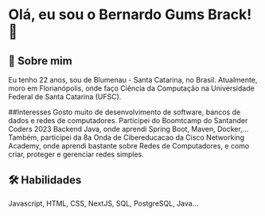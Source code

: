 
# Olá, eu sou o Bernardo Gums Brack! 👋


## 🚀 Sobre mim
Eu tenho 22 anos, sou de Blumenau - Santa Catarina, no Brasil. Atualmente, moro em Florianópolis, onde faço Ciência da Computação na Universidade Federal de Santa Catarina (UFSC).

##Interesses
Gosto muito de desenvolvimento de software, bancos de dados e redes de computadores.
Participei do Boomtcamp do Santander Coders 2023 Backend Java, onde aprendi Spring Boot, Maven, Docker,...
Também, participei da 8a Onda de Cibereducacao da Cisco Networking Academy, onde aprendi bastante sobre Redes de Computadores, e como criar, proteger e gerenciar redes simples.

## 🛠 Habilidades
Javascript, HTML, CSS, NextJS, SQL, PostgreSQL, Java...


